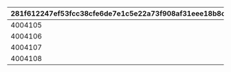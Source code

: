 |281f612247ef53fcc38cfe6de7e1c5e22a73f908af31eee18b8cd57d4810e58c|e05fdfcc0a5fae21b0091a894e03dbd6d90b9be4707b0ceea2003f2b1a1c827b|06d3bd7bdc15d9f4098529ef46564a280945fc0276609a930ccea06a84af0a5d|6d0d10da1776c625b1c906b43e4684eb416d764dfc3f63a91ff7acf84af25166|
| --- | --- | --- | --- |
|4004105|2020/04/01 11:59:59|2020/04/01 9:00:00|1002|
|4004106|2020/04/01 14:59:59|2020/04/01 12:00:00|1002|
|4004107|2020/04/01 18:59:59|2020/04/01 15:00:00|1002|
|4004108|2020/04/01 21:59:59|2020/04/01 19:00:00|1002|